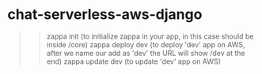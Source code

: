 # chat-serverless-aws-django

>> zappa init (to initialize zappa in your app, in this case should be inside /core)
>> zappa deploy dev (to deploy 'dev' app on AWS, after we name our add as 'dev' the URL will show /dev at the end) 
>> zappa update dev (to update 'dev' app on AWS)